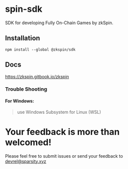 # spin-sdk

SDK for developing Fully On-Chain Games by zkSpin.

## Installation

```shell
npm install --global @zkspin/sdk
```

## Docs

https://zkspin.gitbook.io/zkspin

### Trouble Shooting

#### For Windows:

> use Windows Subsystem for Linux (WSL)

# **Your feedback is more than welcomed!**

Please feel free to submit issues or send your feedback to devrel@sparsity.xyz
